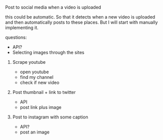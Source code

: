 
Post to social media when a video is uploaded

this could be automatic. So that it detects when a new video is uploaded and then automatically posts to these places.
But I will start with manually implementing it.

questions:
- API?
- Selecting images through the sites

1. Scrape youtube
	- open youtube
	- find my channel
	- check if new video

2. Post thumbnail + link to twitter
	- API
	- post link plus image

3. Post to instagram with some caption
	- API?
	- post an image
	
